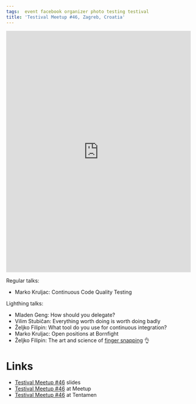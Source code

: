 ```yaml
---
tags:  event facebook organizer photo testing testival
title: 'Testival Meetup #46, Zagreb, Croatia'
---
```

<iframe src="https://www.facebook.com/plugins/post.php?href=https%3A%2F%2Fwww.facebook.com%2Fmedia%2Fset%2F%3Fset%3Da.10157107933582290%26type%3D1%26l%3Db2a8ec6bab&width=500&show_text=true&height=655&appId" width="500" height="655" style="border:none;overflow:hidden" scrolling="no" frameborder="0" allowTransparency="true" allow="encrypted-media"></iframe>

Regular talks:

- Marko Kruljac: Continuous Code Quality Testing

Lighthing talks:

- Mladen Geng: How should you delegate?
- Vilim Stubičan: Everything worth doing is worth doing badly
- Željko Filipin: What tool do you use for continuous integration?
- Marko Kruljac: Open positions at Bornfight
- Željko Filipin: The art and science of [finger snapping](https://en.wikipedia.org/wiki/Finger_snapping) 👌

# Links

- [Testival Meetup #46](https://github.com/zeljkofilipin/testival/tree/master/files/46) slides
- [Testival Meetup #46](https://www.meetup.com/testival/events/259087672/) at Meetup
- [Testival Meetup #46](https://blog.tentamen.eu/meetup-and-learn-testival-46/) at Tentamen
